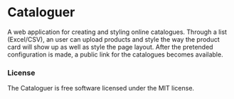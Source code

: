 # Cataloguer

A web application for creating and styling online catalogues.
Through a list (Excel/CSV), an user can upload products and style the way the product card will show up as well as style the page layout.
After the pretended configuration is made, a public link for the catalogues becomes available.

### License

The Cataloguer is free software licensed under the MIT license.
